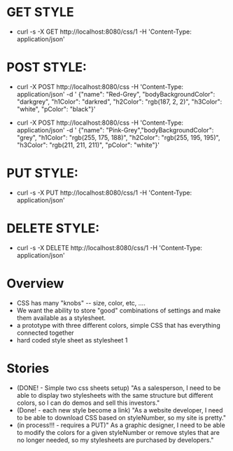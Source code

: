 # GET STYLE
  * curl -s -X GET http://localhost:8080/css/1 -H 'Content-Type: application/json'

# POST STYLE:
  * curl -X POST http://localhost:8080/css -H 'Content-Type: application/json' -d '
   {"name": "Red-Grey", "bodyBackgroundColor": "darkgrey", "h1Color": "darkred", "h2Color":
   "rgb(187, 2, 2)", "h3Color": "white", "pColor": "black"}'

  * curl -X POST http://localhost:8080/css -H 'Content-Type: application/json' -d '
  {"name": "Pink-Grey","bodyBackgroundColor": "grey", "h1Color": "rgb(255, 175, 188)", "h2Color":
   "rgb(255, 195, 195)", "h3Color": "rgb(211, 211, 211)", "pColor": "white"}'

# PUT STYLE:
  * curl -s -X PUT http://localhost:8080/css/1 -H 'Content-Type: application/json'


# DELETE STYLE:
  * curl -s -X DELETE http://localhost:8080/css/1 -H 'Content-Type: application/json'

# Overview

* CSS has many "knobs" -- size, color, etc, ....
* We want the ability to store "good" combinations of settings and make them available as a stylesheet.
* a prototype with three different colors, simple CSS that has everything connected together
* hard coded style sheet as stylesheet 1
  
# Stories

* (DONE! - Simple two css sheets setup) "As a salesperson, I need to be able to display two stylesheets with the same structure but different colors, so I can do demos and sell this investors." 
* (Done! - each new style become a link) "As a website developer, I need to be able to download CSS based on styleNumber, so my site is pretty." 
* (in process!!! - requires a PUT)" As a graphic designer, I need to be able to modify the colors for a given styleNumber or remove styles that are no longer needed, so my stylesheets are purchased by developers." 

